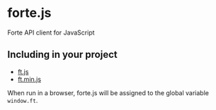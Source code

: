 # forte.js
Forte API client for JavaScript

## Including in your project
* [ft.js](https://cdn.jsdelivr.net/gh/kaangiray26/forte.js/ft.js)
* [ft.min.js](https://cdn.jsdelivr.net/gh/kaangiray26/forte.js/ft.min.js)

When run in a browser, forte.js will be assigned to the global variable `window.ft`.
